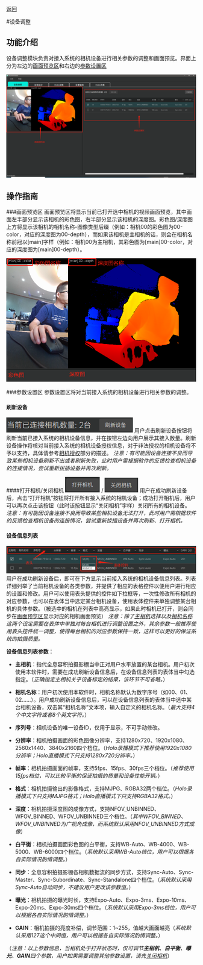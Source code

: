 [返回](promholostudio.md)

#<span id = "page_deviceSetting">设备调整</span>
## 功能介绍
设备调整模块负责对接入系统的相机设备进行相关参数的调整和画面预览。界面上分为左边的[画面预览区](#DeviceSetting_PreviewArea)和右边的[参数设置区](#DeviceSetting_SettingArea)

![image](imgs/PromHoloStudio/page_deviceSetting/img_devicesetting_temp.png)
## 操作指南
###<span id = "DeviceSetting_PreviewArea">画面预览区</span>
画面预览区将显示当前已打开选中相机的视频画面预览，其中画面左半部分显示该相机的彩色图，右半部分显示该相机的深度图。彩色图/深度图上方将显示该相机的相机名称-图像类型后缀（例如：相机00的彩色图为00-color，对应的深度图为00-depth），而如果该相机是主相机的话，则会在相机名称前冠以[main]字样（例如：相机00为主相机，其彩色图为[main]00-color，对应的深度图为[main]00-depth）。

![image](imgs/PromHoloStudio/page_deviceSetting/img_devicesetting2_temp.png)

###<span id = "DeviceSetting_SettingArea">参数设置区</span>
参数设置区将对当前接入系统的相机设备进行相关参数的调整。

#### 刷新设备
![image](imgs/PromHoloStudio/page_deviceSetting/img_devicesetting3_temp.png)
用户点击刷新设备按钮将刷新当前已接入系统的相机设备信息，并在按钮左边向用户展示其接入数量。刷新设备操作将核对当前接入系统的相机设备授权信息，对于非法授权的相机设备将不予以支持，具体请参考[相机授权](promholostudio.md#CameraLicense)部分的描述。
*注意：有可能因设备连接不良而导致某些相机设备刷新不出或者刷新失败，此时用户需根据软件的反馈检查相机设备的连接情况，尝试重新拔插设备并再次刷新。*

####<span id = "DeviceSetting_OpenOrCloseCamera">打开相机/关闭相机</span>
![image](imgs/PromHoloStudio/page_deviceSetting/img_devicesetting4_temp.png) / ![image](imgs/PromHoloStudio/page_deviceSetting/img_devicesetting5_temp.png)
用户在成功刷新设备后，点击“打开相机”按钮将打开所有接入系统的相机设备；成功打开相机后，用户可以再次点击该按钮（此时该按钮显示“关闭相机”字样）关闭所有的相机设备。
*注意：有可能因设备连接不良而导致某些相机设备无法打开，此时用户需根据软件的反馈检查相机设备的连接情况，尝试重新拔插设备并再次刷新、打开相机。*

#### 设备信息列表
![image](imgs/PromHoloStudio/page_deviceSetting/img_devicesetting6_temp.png)
用户在成功刷新设备后，即可在下方显示当前接入系统的相机设备信息列表。列表详细列举了当前相机设备的各类参数，并提供了相应的表格控件以便用户进行相应的设置和修改。用户可以使用表头提供的控件如下拉框等，一次性修改所有相机的对应参数，也可以在表体当中选定某台相机设备，使用表体控件来单独调整某台相机的具体参数。（被选中的相机在列表中高亮显示，如果此时相机已打开，则会同步在[画面预览区](#DeviceSetting_PreviewArea)显示对应的相机画面预览）
*注意：除了[主相机](#MainCamera)选择以及[相机名称](#CameraName)这两个设定需要在表体中单独对每台相机进行调整设置之外，其余参数一般推荐使用表头控件统一调整，使得每台相机的对应参数保持一致，这样可以更好的保证系统的拍摄质量。*

**设备信息列表参数**：

* **<spand id = "MainCamera">主相机</span>**：指代全息容积拍摄影棚当中正对用户水平放置的某台相机。用户初次使用本软件时，需要在成功刷新设备信息后，在设备信息列表的表体当中勾选指定。（*正确指定主相机关乎设备标定的结果，该环节不可省略。*）

* **<spand id = "CameraName">相机名称</span>**：用户初次使用本软件时，相机名称默认为数字序号（如00、01、02......）。用户成功刷新设备信息后，可以在设备信息列表的表体当中选中某台相机设备，双击其“相机名称”文本项，输入自定义的相机名称。（*最大支持4个中文字符或者8个英文字符。*）

* **序列号**：相机设备的唯一设备ID，仅用于显示，不可手动修改。

* **分辨率**：相机拍摄画面的彩色图像分辨率，支持1280x720、1920x1080、2560x1440、3840x2160四个档位。（*Holo录播模式下推荐使用1920x1080分辨率；Holo直播模式下只支持1280x720分辨率。*）

* **帧率**：相机拍摄画面的帧率，支持5fps、15fps、30fps三个档位。（*推荐使用15fps档位，可以比较平衡的保证拍摄的质量和设备性能开销。*）

* **格式**：相机拍摄输出的影像格式，支持MJPG、RGBA32两个档位。（*Holo录播模式下只支持MJPG格式；Holo直播模式下只支持RGBA32格式。*）

* **深度**：相机拍摄深度图的成像方式，支持NFOV_UNBINNED、WFOV_BINNED、WFOV_UNBINNED三个档位。（*其中WFOV_BINNED、WFOV_UNBINNED为广视角成像，而系统默认采用NFOV_UNBINNED方式成像*）

* **白平衡**：相机拍摄画面彩色图的白平衡，支持WB-Auto、WB-4000、WB-5000、WB-6000四个档位。（*系统默认采用WB-Auto档位，用户可以根据各自实际情况酌情调整。*）

* **同步**：全息容积拍摄影棚各相机数据流的同步方式，支持Sync-Auto、Sync-Master、Sync-Subordinate、Sync-Standalone四个档位。（*系统默认采用Sync-Auto自动同步，不建议用户更改该参数值。*）

* **曝光**：相机拍摄的曝光时长，支持Expo-Auto、Expo-3ms、Expo-10ms、Expo-20ms、Expo-30ms四个档位。（*系统默认采用Expo-3ms档位，用户可以根据各自实际情况酌情调整。*）

* **GAIN**：相机拍摄的亮度补偿，调节范围：1~255，值越大画面越亮（*系统默认采用127这个中间值，用户可以根据各自实际情况酌情调整。*）

（*注意：以上参数信息，当相机处于打开状态时，仅可调节**主相机**、**白平衡**、**曝光**、**GAIN**四个参数，用户如果需要调整其他参数设置，请先[关闭相机](#DeviceSetting_OpenOrCloseCamera)*）